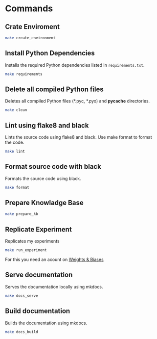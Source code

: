 # Commands

## Crate Enviroment

```sh
make create_environment
```

## Install Python Dependencies

Installs the required Python dependencies listed in `requirements.txt`.

```sh
make requirements
```

## Delete all compiled Python files
Deletes all compiled Python files (*.pyc, *.pyo) and __pycache__ directories.
```sh
make clean
```

## Lint using flake8 and black
Lints the source code using flake8 and black. Use make format to format the code.
```sh
make lint
```

## Format source code with black
Formats the source code using black.
```sh
make format
```

## Prepare Knowladge Base

```sh
make prepare_kb
```

## Replicate Experiment
Replicates my experiments
```sh
make run_experiment
```
For this you need an acount on [Weights & Biases](https://wandb.ai/site/)

## Serve documentation
Serves the documentation locally using mkdocs.
```sh
make docs_serve
```

## Build documentation
Builds the documentation using mkdocs.
```sh
make docs_build
```
